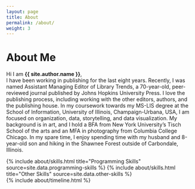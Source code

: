 ```yaml
---
layout: page
title: About
permalink: /about/
weight: 3
---
```


# **About Me**

Hi I am **{{ site.author.name }}**,<br>
I have been working in publishing for the last eight years. Recently, I was named Assistant Managing Editor of Library Trends, a 70-year-old, peer-reviewed journal published by Johns Hopkins University Press. I love the publishing process, including working with the other editors, authors, and the publishing house. In my coursework towards my MS-LIS degree at the School of Information, University of Illinois, Champaign-Urbana, USA, I am focused on organization, data, storytelling, and data visualization. My background is in art, and I hold a BFA from New York University’s Tisch School of the arts and an MFA in photography from Columbia College Chicago. In my spare time, I enjoy spending time with my husband and 8-year-old son and hiking in the Shawnee Forest outside of Carbondale, Illinois.

<div class="row">
{% include about/skills.html title="Programming Skills" source=site.data.programming-skills %}
{% include about/skills.html title="Other Skills" source=site.data.other-skills %}
</div>

<div class="row">
{% include about/timeline.html %}
</div>
